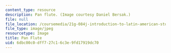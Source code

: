 ```yaml
---
content_type: resource
description: Pan flute. (Image courtesy Daniel Bersak.)
file: null
file_location: /coursemedia/21g-084j-introduction-to-latin-american-studies-fall-2005/6dbc00c0dff727c16c3e9fd17919dc70_21g-084jf05.jpg
file_type: image/jpeg
resourcetype: Image
title: Pan Flute
uid: 6dbc00c0-dff7-27c1-6c3e-9fd17919dc70
---
```

